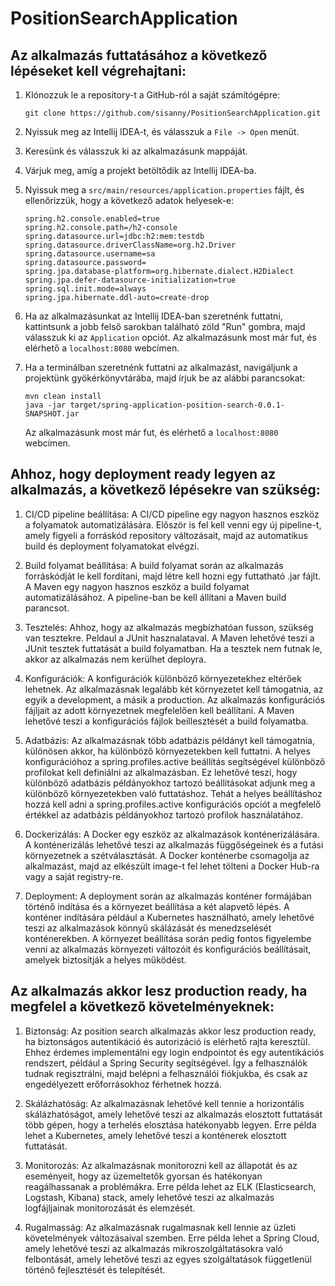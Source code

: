 # PositionSearchApplication

## Az alkalmazás futtatásához a következő lépéseket kell végrehajtani: ##

1. Klónozzuk le a repository-t a GitHub-ról a saját számítógépre:

   ```
   git clone https://github.com/sisanny/PositionSearchApplication.git
   ```

2. Nyissuk meg az Intellij IDEA-t, és válasszuk a `File -> Open` menüt.

3. Keresünk és válasszuk ki az alkalmazásunk mappáját.

4. Várjuk meg, amíg a projekt betöltődik az Intellij IDEA-ba.

5. Nyissuk meg a `src/main/resources/application.properties` fájlt, és ellenőrizzük, hogy a következő adatok helyesek-e:

   ```
   spring.h2.console.enabled=true
   spring.h2.console.path=/h2-console
   spring.datasource.url=jdbc:h2:mem:testdb
   spring.datasource.driverClassName=org.h2.Driver
   spring.datasource.username=sa
   spring.datasource.password=
   spring.jpa.database-platform=org.hibernate.dialect.H2Dialect
   spring.jpa.defer-datasource-initialization=true
   spring.sql.init.mode=always
   spring.jpa.hibernate.ddl-auto=create-drop
   ```

6. Ha az alkalmazásunkat az Intellij IDEA-ban szeretnénk futtatni, kattintsunk a jobb felső sarokban található zöld "Run" gombra, majd válasszuk ki az `Application` opciót. Az alkalmazásunk most már fut, és elérhető a `localhost:8080` webcímen.

7. Ha a terminálban szeretnénk futtatni az alkalmazást, navigáljunk a projektünk gyökérkönyvtárába, majd írjuk be az alábbi parancsokat:

   ```
   mvn clean install
   java -jar target/spring-application-position-search-0.0.1-SNAPSHOT.jar
   ```

   Az alkalmazásunk most már fut, és elérhető a `localhost:8080` webcímen.



## Ahhoz, hogy deployment ready legyen az alkalmazás, a következő lépésekre van szükség: ##


1. CI/CD pipeline beállítása: A CI/CD pipeline egy nagyon hasznos eszköz a folyamatok automatizálására. Először is fel kell venni egy új pipeline-t, amely figyeli a forráskód repository változásait, majd az automatikus build és deployment folyamatokat elvégzi.

2. Build folyamat beállítása: A build folyamat során az alkalmazás forráskódját le kell fordítani, majd létre kell hozni egy futtatható .jar fájlt. A Maven egy nagyon hasznos eszköz a build folyamat automatizálásához. A pipeline-ban be kell állítani a Maven build parancsot.

3. Tesztelés: Ahhoz, hogy az alkalmazás megbízhatóan fusson, szükség van tesztekre. Peldaul a JUnit hasznalataval. A Maven lehetővé teszi a JUnit tesztek futtatását a build folyamatban. Ha a tesztek nem futnak le, akkor az alkalmazás nem kerülhet deployra.

4. Konfigurációk: A konfigurációk különböző környezetekhez eltérőek lehetnek. Az alkalmazásnak legalább két környezetet kell támogatnia, az egyik a development, a másik a production. Az alkalmazás konfigurációs fájljait az adott környezetnek megfelelően kell beállítani. A Maven lehetővé teszi a konfigurációs fájlok beillesztését a build folyamatba.

5. Adatbázis: Az alkalmazásnak több adatbázis példányt kell támogatnia, különösen akkor, ha különböző környezetekben kell futtatni. A helyes konfigurációhoz a spring.profiles.active beállítás segítségével különböző profilokat kell definiálni az alkalmazásban. Ez lehetővé teszi, hogy különböző adatbázis példányokhoz tartozó beállításokat adjunk meg a különböző környezetekben való futtatáshoz. Tehát a helyes beállításhoz hozzá kell adni a spring.profiles.active konfigurációs opciót a megfelelő értékkel az adatbázis példányokhoz tartozó profilok használatához.

6. Dockerizálás: A Docker egy eszköz az alkalmazások konténerizálására. A konténerizálás lehetővé teszi az alkalmazás függőségeinek és a futási környezetnek a szétválasztását. A Docker konténerbe csomagolja az alkalmazást, majd az elkészült image-t fel lehet tölteni a Docker Hub-ra vagy a saját registry-re.

7. Deployment: A deployment során az alkalmazás konténer formájában történő indítása és a környezet beállítása a két alapvető lépés. A konténer indítására például a Kubernetes használható, amely lehetővé teszi az alkalmazások könnyű skálázását és menedzselését konténerekben. A környezet beállítása során pedig fontos figyelembe venni az alkalmazás környezeti változóit és konfigurációs beállításait, amelyek biztosítják a helyes működést.


## Az alkalmazás akkor lesz production ready, ha megfelel a következő követelményeknek: ##

1. Biztonság: Az position search alkalmazás akkor lesz production ready, ha biztonságos autentikáció és autorizáció is elérhető rajta keresztül. Ehhez érdemes implementálni egy login endpointot és egy autentikációs rendszert, például a Spring Security segítségével. Így a felhasználók tudnak regisztrálni, majd belépni a felhasználói fiókjukba, és csak az engedélyezett erőforrásokhoz férhetnek hozzá.

2. Skálázhatóság: Az alkalmazásnak lehetővé kell tennie a horizontális skálázhatóságot, amely lehetővé teszi az alkalmazás elosztott futtatását több gépen, hogy a terhelés elosztása hatékonyabb legyen. Erre példa lehet a Kubernetes, amely lehetővé teszi a konténerek elosztott futtatását.

3. Monitorozás: Az alkalmazásnak monitorozni kell az állapotát és az eseményeit, hogy az üzemeltetők gyorsan és hatékonyan reagálhassanak a problémákra. Erre példa lehet az ELK (Elasticsearch, Logstash, Kibana) stack, amely lehetővé teszi az alkalmazás logfájljainak monitorozását és elemzését.

4. Rugalmasság: Az alkalmazásnak rugalmasnak kell lennie az üzleti követelmények változásaival szemben. Erre példa lehet a Spring Cloud, amely lehetővé teszi az alkalmazás mikroszolgáltatásokra való felbontását, amely lehetővé teszi az egyes szolgáltatások függetlenül történő fejlesztését és telepítését.

